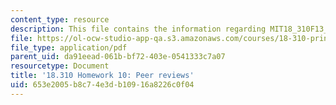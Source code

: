 ```yaml
---
content_type: resource
description: This file contains the information regarding MIT18_310F13_Homework10.
file: https://ol-ocw-studio-app-qa.s3.amazonaws.com/courses/18-310-principles-of-discrete-applied-mathematics-fall-2013/653e2005b8c74e3db10916a8226c0f04_MIT18_310F13_Homework10.pdf
file_type: application/pdf
parent_uid: da91eead-061b-bf72-403e-0541333c7a07
resourcetype: Document
title: '18.310 Homework 10: Peer reviews'
uid: 653e2005-b8c7-4e3d-b109-16a8226c0f04
---
```

